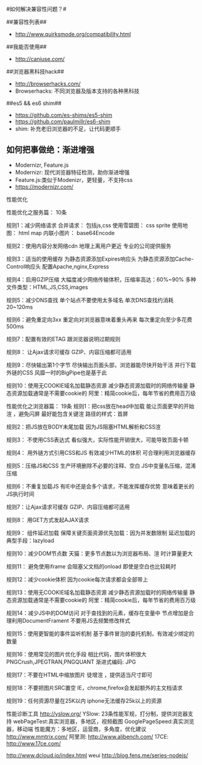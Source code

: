 #如何解决兼容性问题？#

##兼容性列表##
- http://www.quirksmode.org/compatibility.html

##我能否使用##
- http://caniuse.com/

##浏览器黑科技hack##
- http://browserhacks.com/
- Browserhacks: 不同浏览器及版本支持的各种黑科技

##es5 && es6 shim##
- https://github.com/es-shims/es5-shim
- https://github.com/paulmillr/es6-shim
- shim: 补充老旧浏览器的不足，让代码更顺手

## 如何把事做绝：渐进增强 ##
 - Modernizr, Feature.js
 - Modernizr: 现代浏览器特征检测，助你渐进增强
 - Feature.js:类似于Modenizr，更轻量，不支持css
 - https://modernizr.com/


性能优化

性能优化之服务篇： 10条

规则1：减少网络请求
	合并请求： 包括js,css
	使用雪碧图： css sprite
	使用地图： html map
	内联小图片： base64Encode

规则2：使用内容分发网络cdn
	地理上离用户更近
	专业的公司提供服务

规则3：适当的使用缓存 
	为静态资源添加Expires响应头
	为静态资源添加Cache-Control响应头
	配置Apache,nginx,Express

规则4：启用GZIP压缩
	大幅度减少网络传输体积，压缩率高达：60%~90%
	多种文件类型：HTML,JS,CSS,images

规则5：减少DNS查找
	单个站点不要使用太多域名
	单次DNS查找约消耗20~120ms

规则6：避免重定向3xx
	重定向对浏览器意味着重头再来
	每次重定向至少多花费500ms

规则7：配置有效的ETAG
	跟浏览器说明过期规则

规则8： 让Ajax请求可缓存
	GZIP、内容压缩都可适用

规则9：尽快输出第1个字节
	尽快输出页面头部，浏览器能尽快开始干活
	并行下载外链的CSS
	风靡一时的BigPipe也是基于此

规则10：使用无COOKIE域名加载静态资源
	减少静态资源加载时的网络传输量
	静态资源加载通常是不需要cookie的
	阿里：精简cookie后，每年节省的费用百万级


性能优化之浏览器篇： 19条
规则1：把css放在head中加载
	能让页面更早的开始渲 ，避免闪屏
	最好能包含关键渲 路径的样式：首屏

规则2：把JS放在BODY未尾加载
	因为JS阻塞HTML解析和CSS渲

规则3： 不使用CSS表达式
	看似强大，实际性能开销很大，可能导致页面卡顿

规则4： 用外链方式引用CSS和JS
	有效减少HTML的体积
	可合理利用浏览器缓存

规则5：压缩JS和CSS
	生产环境删除不必要的注释、空白
	JS中变量名压缩，混淆压缩

规则6：不重复加载JS
	有IE中还是会多个请求，不能发挥缓存优势
	意味着更长的JS执行时间 

规则7：让Ajax请求可缓存
	GZIP、内容压缩都可适用

规则8： 用GET方式发起AJAX请求

规则9： 组件延迟加载 
	保障关键页面资源优先加载：因为并发数限制
	延迟加载的典型手段：lazyload

规则10：减少DOM节点数
	天猫：更多节点数以为浏览器布局、渲 时计算量更大

规则11：
	避免使用iframe
	会阻塞父文档的onload
	即使是空白也比较耗时

规则12：减少cookie体积
	因为cookie每次请求都会全部带上

规则13：使用无COOKIE域名加载静态资源
	减少静态资源加载时的网络传输量
	静态资源加载通常是不需要cookie的
	阿里：精简cookie后，每年节省的费用百万级

规则14：减少JS中的DOM访问
	对于查找到的元素，缓存在变量中
	节点增加是合理利用DocumentFrament
	不要用JS去频繁修改样式

规则15：使用更智能的事件监听机制
	基于事件冒泡的委托机制，有效减少绑定的数量

规则16：使用常见的图片优化手段
	相比代码，图片体积很大
	PNGCrush,JPEGTRAN,PNGQUANT
	渐进式编码: JPG

规则17：不要在HTML中缩放图片
	徒增渲 ，提供适当尺寸即可

规则18：不要把图片SRC置空
	IE，chrome,firefox会发起额外的主文档请求

规则19：任何资源尽量在25K以内
	iphone无法缓存25k以上的资源


性能诊断工具
http://yslow.org/
YSlow: 23条性能军规，打分制，提供浏览器支持
webPageTest:真实浏览器，多地区，视频截图
GooglePageSpeed:真实浏览器，移动端
性能魔方：多地区，运营商，多角度，优化建议  http://www.mmtrix.com/
阿里测:  http://www.alibench.com/
17CE:  http://www.17ce.com/


http://www.dcloud.io/index.html
weui
http://blog.fens.me/series-nodejs/


